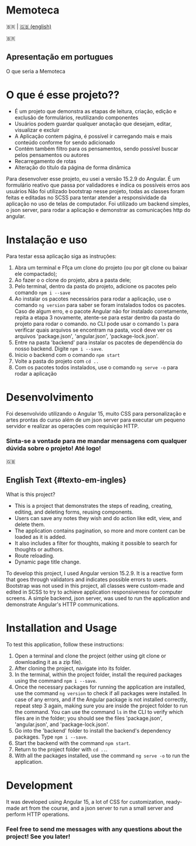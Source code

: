 # Memoteca

🇧🇷 | [🇬🇧 (english)](#texto-em-ingles)

🇧🇷
## Apresentação em portugues
O que seria a Memoteca


# O que é esse projeto??
* É um projeto que demonstra as etapas de leitura, criação, edição e exclusão de formulários, reutilizando componentes
* Usuários podem guardar qualquer anotação que desejam, editar, visualizar e excluir
* A Aplicação contem página, é possível ir carregando mais e mais conteúdo conforme for sendo adicionado
* Contém também filtro para os pensamentos, sendo possível buscar pelos pensamentos ou autores
* Recarregamento de rotas
* Alteração do título da página de forma dinâmica

Para desenvolver esse projeto, eu usei a versão 15.2.9 do Angular.
É um formulário reativo que passa por validadores e indica os possíveis erros aos usuários
Não foi utilizado bootstrap nesse projeto, todas as classes foram feitas e editadas no SCSS para tentar atender a responsividade da aplicação no uso de telas de computador.
Foi utilizado um backend simples, o json server, para rodar a aplicação e demonstrar as comunicações http do angular.

# Instalação e uso
Para testar essa aplicação siga as instruções:

1. Abra um terminal e Ffça um clone do projeto (ou por git clone ou baixar ele compactado);
2. Ao fazer o o clone do projeto, abra a pasta dele;
3. Pelo terminal, dentro da pasta do projeto, adicione os pacotes pelo comando ```npm i --save```
4. Ao instalar os pacotes necessários para rodar a aplicação, use o comando ```ng version``` para saber se foram instalados todos os pacotes. Caso de algum erro, e o pacote Angular não for  instalado corretamente, repita a etapa 3 novamente, atente-se para estar dentro da pasta do projeto para rodar o comando. no CLI pode usar o comando ```ls``` para verificar quais arquivos se encontram na pasta, você deve ver os arquivos 'package.json', 'angular.json', 'package-lock.json'.
5. Entre na pasta 'backend' para instalar os pacotes de dependência do nosso backend. Digite ```npm i --save```.
6. Inicio o backend com o comando ```npm start```
7. Volte a pasta do projeto com ```cd ..```
8. Com os pacotes todos instalados, use o comando ```ng serve -o``` para rodar a aplicação


# Desenvolvimento
Foi desenvolvido utilizando o Angular 15, muito CSS para personalização e artes prontas do curso além de um json server para executar um pequeno servidor e realizar
as operações com requisição HTTP. 

### Sinta-se a vontade para me mandar mensagens com qualquer dúvida sobre o projeto! Até logo!


🇬🇧
## English Text {#texto-em-ingles}

What is this project?
* This is a project that demonstrates the steps of reading, creating, editing, and deleting forms, reusing components.
* Users can save any notes they wish and do action like edit, view, and delete them.
* The application contains pagination, so more and more content can be loaded as it is added.
* It also includes a filter for thoughts, making it possible to search for thoughts or authors.
* Route reloading.
* Dynamic page title change.

To develop this project, I used Angular version 15.2.9.
It is a reactive form that goes through validators and indicates possible errors to users.
Bootstrap was not used in this project, all classes were custom-made and edited in SCSS to try to achieve application responsiveness for computer screens.
A simple backend, json server, was used to run the application and demonstrate Angular's HTTP communications.

# Installation and Usage
To test this application, follow these instructions:

1. Open a terminal and clone the project (either using git clone or downloading it as a zip file).
2. After cloning the project, navigate into its folder.
3. In the terminal, within the project folder, install the required packages using the command `npm i --save`.
4. Once the necessary packages for running the application are installed, use the command `ng version` to check if all packages were installed. In case of any errors, and if the Angular package is not installed correctly, repeat step 3 again, making sure you are inside the project folder to run the command. You can use the command `ls` in the CLI to verify which files are in the folder; you should see the files 'package.json', 'angular.json', and 'package-lock.json'.
5. Go into the 'backend' folder to install the backend's dependency packages. Type `npm i --save`.
6. Start the backend with the command `npm start`.
7. Return to the project folder with `cd ..`.
8. With all the packages installed, use the command `ng serve -o` to run the application.

# Development
It was developed using Angular 15, a lot of CSS for customization, ready-made art from the course, and a json server to run a small server and perform
HTTP operations.

### Feel free to send me messages with any questions about the project! See you later!


